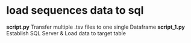 # load sequences data to sql

**script.py** Transfer multiple .tsv files to one single Dataframe
**script_1.py** Establish SQL Server & Load data to target table
